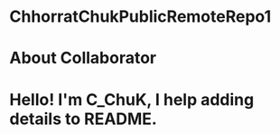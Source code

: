 # ChhorratChukPublicRemoteRepo1
# About Collaborator
# Hello! I'm C_ChuK, I help adding details to README.
